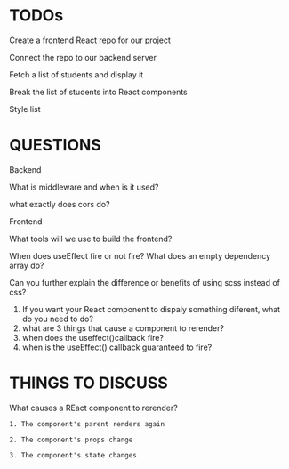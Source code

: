 # TODOs

Create a frontend React repo for our project

Connect the repo to our backend server

Fetch a list of students and display it

Break the list of students into React components

Style list

# QUESTIONS

Backend

What is middleware and when is it used?

what exactly does cors do?

Frontend

What tools will we use to build the frontend?

When does useEffect fire or not fire? What does an empty dependency array do?

Can you further explain the difference or benefits of using scss instead of css?

1. If you want your React component to dispaly something diferent, what do you need to do?
2. what are 3 things that cause a component to rerender?
3. when does the useffect()callback fire?
4. when is the useEffect() callback guaranteed to fire?

# THINGS TO DISCUSS

What causes a REact component to rerender?

    1. The component's parent renders again

    2. The component's props change

    3. The component's state changes
